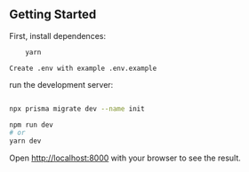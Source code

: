 
## Getting Started

First, install dependences:

```bash
    yarn
```

`Create .env with example .env.example`



run the development server:


```bash

npx prisma migrate dev --name init

npm run dev
# or
yarn dev
```

Open [http://localhost:8000](http://localhost:8000) with your browser to see the result.

